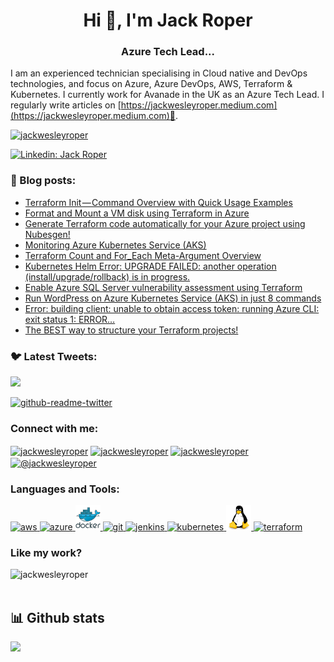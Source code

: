 <h1 align="center">Hi 👋, I'm Jack Roper</h1>
<h3 align="center">Azure Tech Lead...</h3>

I am an experienced technician specialising in Cloud native and DevOps technologies, and focus on Azure, Azure DevOps, AWS, Terraform & Kubernetes. I currently work for Avanade in the UK as an Azure Tech Lead. I regularly write articles on [https://jackwesleyroper.medium.com](https://jackwesleyroper.medium.com)📝.

<p align="left"> <a href="https://twitter.com/jackwesleyroper" target="blank"><img src="https://img.shields.io/twitter/follow/jackwesleyroper?logo=twitter&style=for-the-badge" alt="jackwesleyroper" /></a> </p>

[![Linkedin: Jack Roper](https://img.shields.io/badge/-Jack%20Roper-blue?style=flat-square&logo=Linkedin&logoColor=white&link=https://www.linkedin.com/in/jwroper/)](https://www.linkedin.com/in/jwroper/)

### 📝 Blog posts:
<!-- BLOG-POST-LIST:START -->
- [Terraform Init — Command Overview with Quick Usage Examples](https://faun.pub/terraform-init-command-overview-with-quick-usage-examples-752a5719c317?source=rss-f8c0d8b1b817------2)
- [Format and Mount a VM disk using Terraform in Azure](https://faun.pub/format-and-mount-a-vm-disk-using-terraform-in-azure-a622313d43e5?source=rss-f8c0d8b1b817------2)
- [Generate Terraform code automatically for your Azure project using Nubesgen!](https://faun.pub/generate-terraform-code-automatically-for-your-azure-project-using-nubesgen-8917e607b8b5?source=rss-f8c0d8b1b817------2)
- [Monitoring Azure Kubernetes Service &lpar;AKS&rpar;](https://faun.pub/monitoring-azure-kubernetes-service-aks-59c6596e05b1?source=rss-f8c0d8b1b817------2)
- [Terraform Count and For_Each Meta-Argument Overview](https://medium.com/spacelift/terraform-count-and-for-each-meta-argument-overview-bac3b6f2fdaa?source=rss-f8c0d8b1b817------2)
- [Kubernetes Helm Error: UPGRADE FAILED: another operation &lpar;install/upgrade/rollback&rpar; is in progress.](https://medium.com/nerd-for-tech/kubernetes-helm-error-upgrade-failed-another-operation-install-upgrade-rollback-is-in-progress-52ea2c6fcda9?source=rss-f8c0d8b1b817------2)
- [Enable Azure SQL Server vulnerability assessment using Terraform](https://faun.pub/enable-azure-sql-server-vulnerability-assessment-using-terraform-abdffc6307a6?source=rss-f8c0d8b1b817------2)
- [Run WordPress on Azure Kubernetes Service &lpar;AKS&rpar; in just 8 commands](https://faun.pub/run-wordpress-on-azure-kubernetes-service-aks-in-just-8-commands-427a4129311b?source=rss-f8c0d8b1b817------2)
- [Error: building client: unable to obtain access token: running Azure CLI: exit status 1: ERROR…](https://systemweakness.com/error-building-client-unable-to-obtain-access-token-running-azure-cli-exit-status-1-error-b33b8ca8a4ef?source=rss-f8c0d8b1b817------2)
- [The BEST way to structure your Terraform projects!](https://faun.pub/the-best-way-to-structure-your-terraform-projects-3f56b6440dcb?source=rss-f8c0d8b1b817------2)
<!-- BLOG-POST-LIST:END -->



### 🐦 Latest Tweets:


[<img src="https://img.shields.io/badge/-Follow-blue?style=for-the-badge&logo=twitter&logoColor=white"/>](https://twitter.com/jackwesleyroper)


[![github-readme-twitter](https://github-readme-twitter.gazf.vercel.app/api?id=jackwesleyroper&layout=wide)](https://github.com/gazf/github-readme-twitter)

<h3 align="left">Connect with me:</h3>
<p align="left">
<a href="https://dev.to/jackwesleyroper" target="blank"><img align="center" src="https://cdn.jsdelivr.net/npm/simple-icons@3.0.1/icons/dev-dot-to.svg" alt="jackwesleyroper" height="30" width="40" /></a>
<a href="https://twitter.com/jackwesleyroper" target="blank"><img align="center" src="https://raw.githubusercontent.com/rahuldkjain/github-profile-readme-generator/master/src/images/icons/Social/twitter.svg" alt="jackwesleyroper" height="30" width="40" /></a>
<a href="https://linkedin.com/in/jackwesleyroper" target="blank"><img align="center" src="https://raw.githubusercontent.com/rahuldkjain/github-profile-readme-generator/master/src/images/icons/Social/linked-in-alt.svg" alt="jackwesleyroper" height="30" width="40" /></a>
<a href="https://medium.com/@jackwesleyroper" target="blank"><img align="center" src="https://raw.githubusercontent.com/rahuldkjain/github-profile-readme-generator/master/src/images/icons/Social/medium.svg" alt="@jackwesleyroper" height="30" width="40" /></a>
</p>

<h3 align="left">Languages and Tools:</h3>
<p align="left"> <a href="https://aws.amazon.com" target="_blank"> <img src="https://www.vectorlogo.zone/logos/amazon_aws/amazon_aws-icon.svg" alt="aws" width="40" height="40"/> </a> <a href="https://azure.microsoft.com/en-in/" target="_blank"> <img src="https://www.vectorlogo.zone/logos/microsoft_azure/microsoft_azure-icon.svg" alt="azure" width="40" height="40"/> </a> <a href="https://www.docker.com/" target="_blank"> <img src="https://raw.githubusercontent.com/devicons/devicon/master/icons/docker/docker-original-wordmark.svg" alt="docker" width="40" height="40"/> </a> <a href="https://git-scm.com/" target="_blank"> <img src="https://www.vectorlogo.zone/logos/git-scm/git-scm-icon.svg" alt="git" width="40" height="40"/> </a> <a href="https://www.jenkins.io" target="_blank"> <img src="https://www.vectorlogo.zone/logos/jenkins/jenkins-icon.svg" alt="jenkins" width="40" height="40"/> </a> <a href="https://kubernetes.io" target="_blank"> <img src="https://www.vectorlogo.zone/logos/kubernetes/kubernetes-icon.svg" alt="kubernetes" width="40" height="40"/> </a> <a href="https://www.linux.org/" target="_blank"> <img src="https://raw.githubusercontent.com/devicons/devicon/master/icons/linux/linux-original.svg" alt="linux" width="40" height="40"/> </a> <a href="https://www.terraform.io/" target="_blank"> <img src="https://www.vectorlogo.zone/logos/terraformio/terraformio-icon.svg" alt="terraform" width="40" height="40"/> </a> </p>



<h3 align="left">Like my work?</h3>
<p><a href="https://www.buymeacoffee.com/jackwesleyroper"> <img align="left" src="https://cdn.buymeacoffee.com/buttons/v2/default-yellow.png" height="50" width="210" alt="jackwesleyroper" /></a></p><br><br>

## 📊 Github stats
<p >
  <img align="left" src="https://github-readme-stats.vercel.app/api?username=jackwesleyroper&show_icons=true&bg_color=ffea00&title_color=000000&text_color=000000&icon_color=ff0000&hide_border=true&count_private=true" />
</p>

</br>
</br>
</br>
</br>
</br>
</br>
</br>
</br>
</br>
